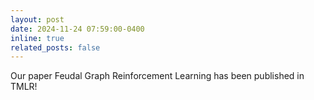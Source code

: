 ```yaml
---
layout: post
date: 2024-11-24 07:59:00-0400
inline: true
related_posts: false
---
```

Our paper Feudal Graph Reinforcement Learning has been published in TMLR!
